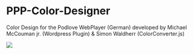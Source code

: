 PPP-Color-Designer
==================

Color Design for the Podlove WebPlayer (German) developed by Michael McCouman jr. (Wordpress Plugin) & Simon Waldherr (ColorConverter.js)

<img src="https://raw.github.com/McCouman/PPP-Color-Designer/master/ppp-color-designer/screenshot.png" />


